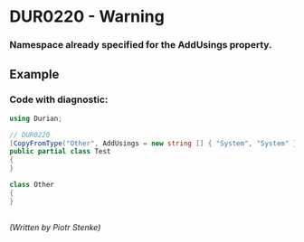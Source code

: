 # DUR0220 - Warning
### Namespace already specified for the AddUsings property.

## Example

### Code with diagnostic:

```csharp
using Durian;

// DUR0220
[CopyFromType("Other", AddUsings = new string [] { "System", "System" })]
public partial class Test
{
}

class Other
{
}

```

##

*\(Written by Piotr Stenke\)*